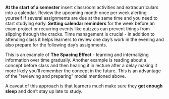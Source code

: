 <p><strong>At the start of a semester</strong><span style=font-weight: 400;> insert classroom activities and extracurriculars into a calendar. Review the upcoming month once per week alerting yourself if several assignments are due at the same time and you need to start studying early. </span><strong>Setting calendar reminders</strong><span style=font-weight: 400;> for the week before an exam project or recurring events like quizzes can prevent things from slipping through the cracks. Time management is crucial - in addition to attending class it helps learners to review one day’s work in the evening and also prepare for the following day’s assignments.</span></p>

<p><span style=font-weight: 400;>This is an example of </span><strong>The Spacing Effect</strong><span style=font-weight: 400;> - learning and internalizing information over time gradually. Another example is reading about a concept before class and then hearing it in lecture after a delay making it more likely you’ll remember the concept in the future. This is an advantage of the "reviewing and preparing” model mentioned above.</span></p>

<p><span style=font-weight: 400;>A caveat of this approach is that learners much make sure they </span><strong>get enough sleep</strong><span style=font-weight: 400;> and don’t stay up late to study.</span></p>